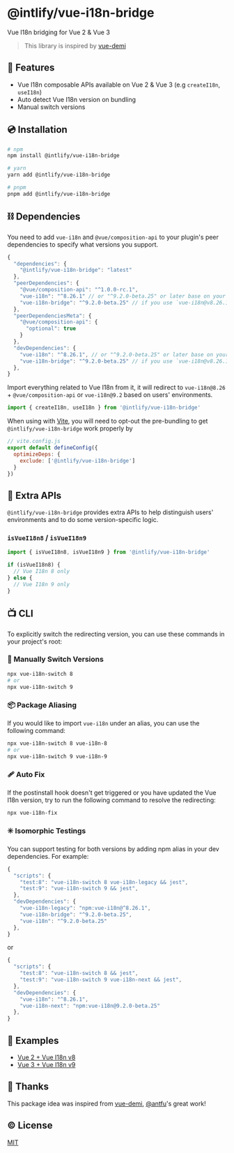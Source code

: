 # @intlify/vue-i18n-bridge

Vue I18n bridging for Vue 2 & Vue 3

> This library is inspired by [vue-demi](https://github.com/vueuse/vue-demi)

## 🌟 Features

- Vue I18n composable APIs available on Vue 2 & Vue 3 (e.g `createI18n`, `useI18n`)
- Auto detect Vue I18n version on bundling
- Manual switch versions

## 💿 Installation

```sh
# npm
npm install @intlify/vue-i18n-bridge

# yarn
yarn add @intlify/vue-i18n-bridge

# pnpm
pnpm add @intlify/vue-i18n-bridge
```

## ⛓️ Dependencies

You need to add `vue-i18n` and `@vue/composition-api` to your plugin's peer dependencies to specify what versions you support.

```js
{
  "dependencies": {
    "@intlify/vue-i18n-bridge": "latest"
  },
  "peerDependencies": {
    "@vue/composition-api": "^1.0.0-rc.1",
    "vue-i18n": "^8.26.1" // or "^9.2.0-beta.25" or later base on your preferred working environment
    "vue-i18n-bridge": "^9.2.0-beta.25" // if you use `vue-i18n@v8.26.1` or later, you need to configure deps
  },
  "peerDependenciesMeta": {
    "@vue/composition-api": {
      "optional": true
    }
  },
  "devDependencies": {
    "vue-i18n": "^8.26.1", // or "^9.2.0-beta.25" or later base on your preferred working environment
    "vue-i18n-bridge": "^9.2.0-beta.25" // if you use `vue-i18n@v8.26.1` or later, you need to configure deps
  },
}
```

Import everything related to Vue I18n from it, it will redirect to `vue-i18n@8.26` + `@vue/composition-api` or `vue-i18n@9.2` based on users' environments.

```js
import { createI18n, useI18n } from '@intlify/vue-i18n-bridge'
```

When using with [Vite](https://vitejs.dev), you will need to opt-out the pre-bundling to get `@intlify/vue-i18n-bridge` work properly by

```js
// vite.config.js
export default defineConfig({
  optimizeDeps: {
    exclude: ['@intlify/vue-i18n-bridge']
  }
})
```

## 🤝 Extra APIs

`@intlify/vue-i18n-bridge` provides extra APIs to help distinguish users' environments and to do some version-specific logic.

### `isVueI18n8` / `isVueI18n9`

```js
import { isVueI18n8, isVueI18n9 } from '@intlify/vue-i18n-bridge'

if (isVueI18n8) {
  // Vue I18n 8 only
} else {
  // Vue I18n 9 only
}
```

## 📺 CLI

To explicitly switch the redirecting version, you can use these commands in your project's root:

### 🤏 Manually Switch Versions

```sh
npx vue-i18n-switch 8
# or
npx vue-i18n-switch 9
```

### 📦 Package Aliasing

If you would like to import `vue-i18n` under an alias, you can use the following command:

```sh
npx vue-i18n-switch 8 vue-i18n-8
# or
npx vue-i18n-switch 9 vue-i18n-9
```

### 🩹 Auto Fix

If the postinstall hook doesn't get triggered or you have updated the Vue I18n version, try to run the following command to resolve the redirecting:

```sh
npx vue-i18n-fix
```

### ✳️ Isomorphic Testings

You can support testing for both versions by adding npm alias in your dev dependencies. For example:

```js
{
  "scripts": {
    "test:8": "vue-i18n-switch 8 vue-i18n-legacy && jest",
    "test:9": "vue-i18n-switch 9 && jest",
  },
  "devDependencies": {
    "vue-i18n-legacy": "npm:vue-i18n@^8.26.1",
    "vue-i18n-bridge": "^9.2.0-beta.25",
    "vue-i18n": "^9.2.0-beta.25"
  },
}
```

or

```js
{
  "scripts": {
    "test:8": "vue-i18n-switch 8 && jest",
    "test:9": "vue-i18n-switch 9 vue-i18n-next && jest",
  },
  "devDependencies": {
    "vue-i18n": "^8.26.1",
    "vue-i18n-next": "npm:vue-i18n@9.2.0-beta.25"
  },
}
```

## 🍭 Examples

- [Vue 2 + Vue I18n v8](../../examples/vue-i18n-v8-vue2)
- [Vue 3 + Vue I18n v9](../../examples/vue-i18n-v9-vue3)

## 💖 Thanks

This package idea was inspired from [vue-demi](https://github.com/vueuse/vue-demi), [@antfu](https://github.com/antfu)'s great work!

## ©️ License

[MIT](http://opensource.org/licenses/MIT)
